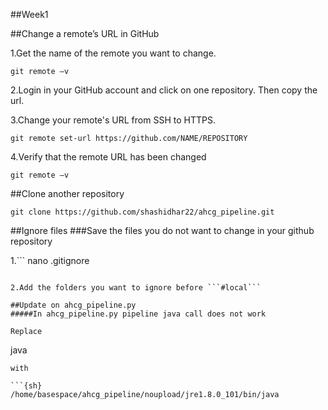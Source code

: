 ##Week1

##Change a remote’s URL in GitHub

1.Get the name of the remote you want to change.

```{sh}
git remote –v
```

2.Login in your GitHub account and click on one repository. Then copy the url. 

3.Change your remote's URL from SSH to HTTPS.

```{sh}
git remote set-url https://github.com/NAME/REPOSITORY
```

4.Verify that the remote URL has been changed

```{sh}
git remote –v
```

##Clone another repository 

```{sh}
git clone https://github.com/shashidhar22/ahcg_pipeline.git
```
##Ignore files
###Save the files you do not want to change in your github repository

1.```
nano .gitignore
```

2.Add the folders you want to ignore before ```#local```

##Update on ahcg_pipeline.py
#####In ahcg_pipeline.py pipeline java call does not work

Replace 
```
java 
``` 
with 

```{sh}
/home/basespace/ahcg_pipeline/noupload/jre1.8.0_101/bin/java 
```


